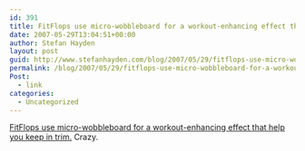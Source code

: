 ```yaml
---
id: 391
title: FitFlops use micro-wobbleboard for a workout-enhancing effect that help you keep in trim. Crazy.
date: 2007-05-29T13:04:51+00:00
author: Stefan Hayden
layout: post
guid: http://www.stefanhayden.com/blog/2007/05/29/fitflops-use-micro-wobbleboard-for-a-workout-enhancing-effect-that-help-you-keep-in-trim-crazy/
permalink: /blog/2007/05/29/fitflops-use-micro-wobbleboard-for-a-workout-enhancing-effect-that-help-you-keep-in-trim-crazy/
Post:
  - link
categories:
  - Uncategorized
---
```

<p><a href="http://www.buzzfeed.com/buzz/FitFlops">FitFlops use micro-wobbleboard for a workout-enhancing effect that help you keep in trim.</a> Crazy.
</p>
